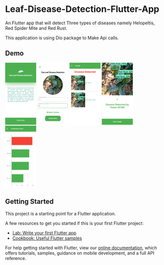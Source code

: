 # Leaf-Disease-Detection-Flutter-App

An Flutter app that will detect Three types of diseases namely Helopeltis, Red Spider Mite and Red Rust.

This application is using Dio package to Make Api calls.

## Demo
 <img src="https://github.com/raju-borah/Tea-Leaf-Disease-Detection-Flutter-App/blob/master/screen-1.jpg" width="100" >
 <img src="https://github.com/raju-borah/Tea-Leaf-Disease-Detection-Flutter-App/blob/master/screen-2.jpg" width="100" >
 <img src="https://github.com/raju-borah/Tea-Leaf-Disease-Detection-Flutter-App/blob/master/screen-3.jpg" width="100" >
 <img src="https://github.com/raju-borah/Tea-Leaf-Disease-Detection-Flutter-App/blob/master/screen-4.jpg" width="100" >
 <img src="https://github.com/raju-borah/Tea-Leaf-Disease-Detection-Flutter-App/blob/master/screen-5.jpg" width="100" >


## Getting Started

This project is a starting point for a Flutter application.

A few resources to get you started if this is your first Flutter project:

- [Lab: Write your first Flutter app](https://flutter.dev/docs/get-started/codelab)
- [Cookbook: Useful Flutter samples](https://flutter.dev/docs/cookbook)

For help getting started with Flutter, view our
[online documentation](https://flutter.dev/docs), which offers tutorials,
samples, guidance on mobile development, and a full API reference.
